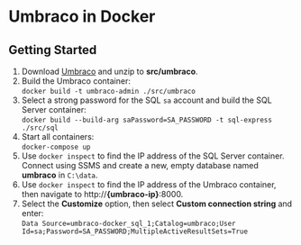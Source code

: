 # Umbraco in Docker

## Getting Started

1. Download [Umbraco](https://umbraco.com/) and unzip to **src/umbraco**.
1. Build the Umbraco container:  
    `docker build -t umbraco-admin ./src/umbraco`
1. Select a strong password for the SQL `sa` account and build the SQL Server container:  
    `docker build --build-arg saPassword=SA_PASSWORD -t sql-express ./src/sql`
1. Start all containers:  
    `docker-compose up`
1. Use `docker inspect` to find the IP address of the SQL Server container.  Connect using SSMS and create a new, empty database named **umbraco** in `C:\data`.
1. Use `docker inspect` to find the IP address of the Umbraco container, then navigate to http://**{umbraco-ip}**:8000.
1. Select the **Customize** option, then select **Custom connection string** and enter:  
    `Data Source=umbraco-docker_sql_1;Catalog=umbraco;User Id=sa;Password=SA_PASSWORD;MultipleActiveResultSets=True`

